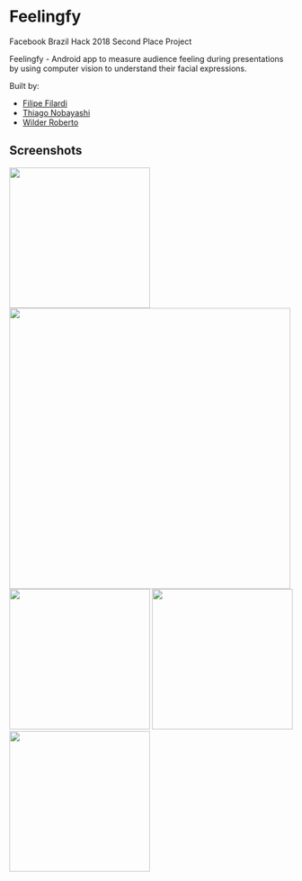 # Feelingfy
Facebook Brazil Hack 2018 Second Place Project

Feelingfy - Android app to measure audience feeling during presentations by using computer vision to understand their facial expressions.

Built by: 
- [Filipe Filardi](https://github.com/filipefilardi)
- [Thiago Nobayashi](https://github.com/foo0x29a)
- [Wilder Roberto](https://github.com/WilderPereira)

## Screenshots
<a><img src="https://i.imgur.com/VbMkAbh.png" width="250"></a>
<a><img src="https://i.imgur.com/uHjpBtc.png" width="500"></a>
<a><img src="https://i.imgur.com/SVgUkKo.png" width="250"></a>
<a><img src="https://i.imgur.com/xZC4wUK.png" width="250"></a>
<a><img src="https://i.imgur.com/JOBKuCv.png" width="250"></a>
